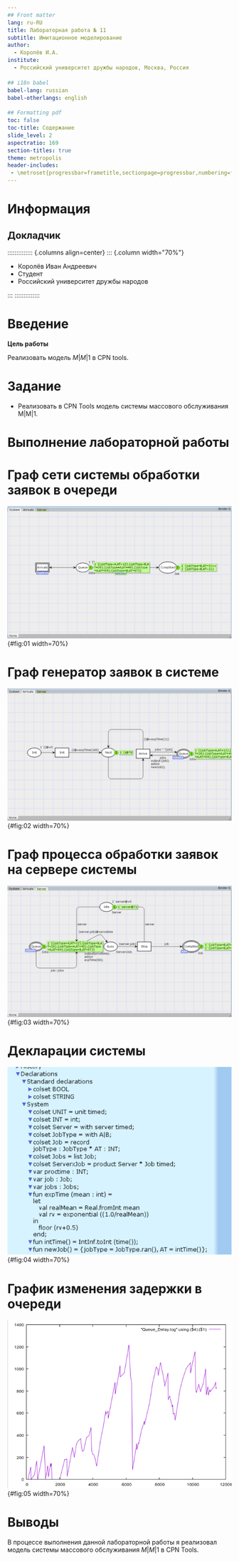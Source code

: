 ```yaml
---
## Front matter
lang: ru-RU
title: Лабораторная работа № 11
subtitle: Имитационное моделирование
author:
  - Королёв И.А.
institute:
  - Российский университет дружбы народов, Москва, Россия

## i18n babel
babel-lang: russian
babel-otherlangs: english

## Formatting pdf
toc: false
toc-title: Содержание
slide_level: 2
aspectratio: 169
section-titles: true
theme: metropolis
header-includes:
 - \metroset{progressbar=frametitle,sectionpage=progressbar,numbering=fraction}
---
```


# Информация

## Докладчик

:::::::::::::: {.columns align=center}
::: {.column width="70%"}

  * Королёв Иван Андреевич
  * Студент
  * Российский университет дружбы народов

:::
::::::::::::::

# Введение

**Цель работы**

Реализовать модель $M|M|1$ в CPN tools.

# Задание

- Реализовать в CPN Tools модель системы массового обслуживания M|M|1.

# Выполнение лабораторной работы

# Граф сети системы обработки заявок в очереди

![Граф сети системы обработки заявок в очереди](image/2.png){#fig:01 width=70%}

# Граф генератор заявок в системе

![Граф генератор заявок в системе](image/3.png){#fig:02 width=70%}

# Граф процесса обработки заявок на сервере системы

![Граф процесса обработки заявок на сервере системы](image/4.png){#fig:03 width=70%}

# Декларации системы

![Декларации системы](image/5.png){#fig:04 width=70%}

# График изменения задержки в очереди

![График изменения задержки в очереди](image/11.png){#fig:05 width=70%}

# Выводы

В процессе выполнения данной лабораторной работы я реализовал модель системы массового обслуживания $M|M|1$ в CPN Tools. 
